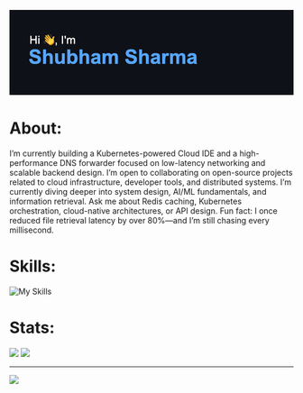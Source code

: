 ![Header Image](./header.png)

# About:
I’m currently building a Kubernetes-powered Cloud IDE and a high-performance DNS forwarder focused on low-latency networking and scalable backend design. I’m open to collaborating on open-source projects related to cloud infrastructure, developer tools, and distributed systems. I’m currently diving deeper into system design, AI/ML fundamentals, and information retrieval. Ask me about Redis caching, Kubernetes orchestration, cloud-native architectures, or API design. Fun fact: I once reduced file retrieval latency by over 80%—and I’m still chasing every millisecond.

# Skills:
![My Skills](https://skillicons.dev/icons?i=aws,cloudflare,kubernetes,docker,prometheus,grafana,kafka,express,nodejs,mongodb,postgres,redis,prisma,nextjs,ts)

# Stats:
![](https://nirzak-streak-stats.vercel.app/?user=ShubhamSharma3901&theme=github_dark&hide_border=false)
![](https://github-readme-stats.vercel.app/api/top-langs/?username=ShubhamSharma3901&theme=github_dark&hide_border=false&include_all_commits=true&count_private=true&layout=compact)

---
[![](https://visitcount.itsvg.in/api?id=ShubhamSharma3901&icon=2&color=0)](https://visitcount.itsvg.in)
